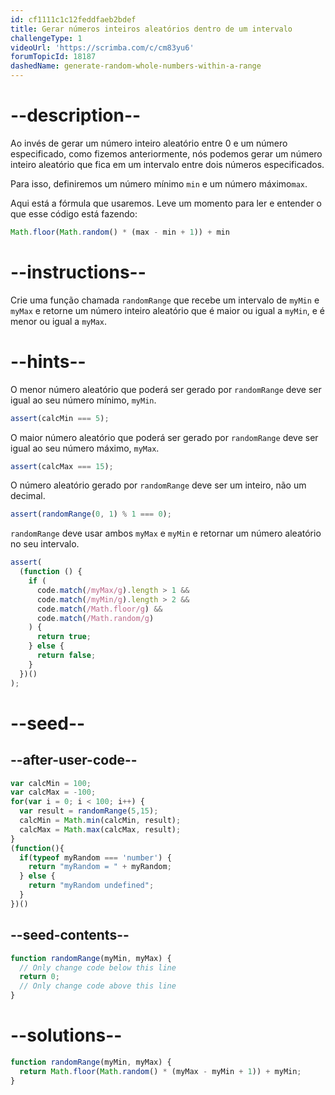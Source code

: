 ```yaml
---
id: cf1111c1c12feddfaeb2bdef
title: Gerar números inteiros aleatórios dentro de um intervalo
challengeType: 1
videoUrl: 'https://scrimba.com/c/cm83yu6'
forumTopicId: 18187
dashedName: generate-random-whole-numbers-within-a-range
---
```


# --description--

Ao invés de gerar um número inteiro aleatório entre 0 e um número especificado, como fizemos anteriormente, nós podemos gerar um número inteiro aleatório que fica em um intervalo entre dois números especificados.

Para isso, definiremos um número mínimo `min` e um número máximo`max`.

Aqui está a fórmula que usaremos. Leve um momento para ler e entender o que esse código está fazendo:

```js
Math.floor(Math.random() * (max - min + 1)) + min
```

# --instructions--

Crie uma função chamada `randomRange` que recebe um intervalo de `myMin` e `myMax` e retorne um número inteiro aleatório que é maior ou igual a `myMin`, e é menor ou igual a `myMax`.

# --hints--

O menor número aleatório que poderá ser gerado por `randomRange` deve ser igual ao seu número mínimo, `myMin`.

```js
assert(calcMin === 5);
```

O maior número aleatório que poderá ser gerado por `randomRange` deve ser igual ao seu número máximo, `myMax`.

```js
assert(calcMax === 15);
```

O número aleatório gerado por `randomRange` deve ser um inteiro, não um decimal.

```js
assert(randomRange(0, 1) % 1 === 0);
```

`randomRange` deve usar ambos `myMax` e `myMin` e retornar um número aleatório no seu intervalo.

```js
assert(
  (function () {
    if (
      code.match(/myMax/g).length > 1 &&
      code.match(/myMin/g).length > 2 &&
      code.match(/Math.floor/g) &&
      code.match(/Math.random/g)
    ) {
      return true;
    } else {
      return false;
    }
  })()
);
```

# --seed--

## --after-user-code--

```js
var calcMin = 100;
var calcMax = -100;
for(var i = 0; i < 100; i++) {
  var result = randomRange(5,15);
  calcMin = Math.min(calcMin, result);
  calcMax = Math.max(calcMax, result);
}
(function(){
  if(typeof myRandom === 'number') {
    return "myRandom = " + myRandom;
  } else {
    return "myRandom undefined";
  }
})()
```

## --seed-contents--

```js
function randomRange(myMin, myMax) {
  // Only change code below this line
  return 0;
  // Only change code above this line
}
```

# --solutions--

```js
function randomRange(myMin, myMax) {
  return Math.floor(Math.random() * (myMax - myMin + 1)) + myMin;
}
```
